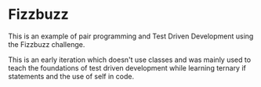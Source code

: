 # Fizzbuzz

This is an example of pair programming and Test Driven Development using the Fizzbuzz challenge.

This is an early iteration which doesn't use classes and was mainly used to teach the foundations of test driven development while learning ternary if statements and the use of self in code.
